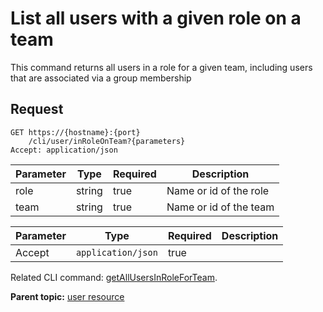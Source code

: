 # List all users with a given role on a team

This command returns all users in a role for a given team, including users that are associated via a group membership

## Request

```
GET https://{hostname}:{port}
    /cli/user/inRoleOnTeam?{parameters}
Accept: application/json

```

|Parameter|Type|Required|Description|
|---------|----|--------|-----------|
|role|string|true|Name or id of the role|
|team|string|true|Name or id of the team|

|Parameter|Type|Required|Description|
|---------|----|--------|-----------|
|Accept|`application/json`|true| |

Related CLI command: [getAllUsersInRoleForTeam](udclient_getallusersinroleforteam.md).

**Parent topic:** [user resource](../../com.ibm.udeploy.api.doc/topics/rest_cli_user.md)

